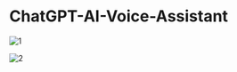# ChatGPT-AI-Voice-Assistant

![1](https://user-images.githubusercontent.com/69100830/228574887-9cf1551e-d7de-4761-b73c-b1d2cfed67d6.jpg)


![2](https://user-images.githubusercontent.com/69100830/228574935-63d69375-363b-459c-9c8f-f1db076d4ba4.jpg)
